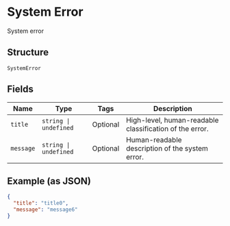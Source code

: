 
# System Error

System error

## Structure

`SystemError`

## Fields

| Name | Type | Tags | Description |
|  --- | --- | --- | --- |
| `title` | `string \| undefined` | Optional | High-level, human-readable classification of the error. |
| `message` | `string \| undefined` | Optional | Human-readable description of the system error. |

## Example (as JSON)

```json
{
  "title": "title0",
  "message": "message6"
}
```

